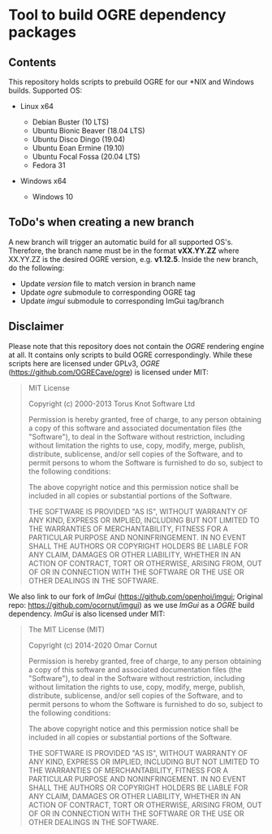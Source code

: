 # Tool to build OGRE dependency packages

## Contents

This repository holds scripts to prebuild OGRE for our *NIX and Windows builds. Supported OS:

* Linux x64
  * Debian Buster (10 LTS)
  * Ubuntu Bionic Beaver (18.04 LTS)
  * Ubuntu Disco Dingo (19.04)
  * Ubuntu Eoan Ermine (19.10)
  * Ubuntu Focal Fossa (20.04 LTS)
  * Fedora 31

* Windows x64
  * Windows 10

## ToDo's when creating a new branch

A new branch will trigger an automatic build for all supported OS's. Therefore, the branch name must be in the format **vXX.YY.ZZ** where XX.YY.ZZ is the desired OGRE version, e.g. **v1.12.5**. Inside the new branch, do the following:

* Update *version* file to match version in branch name
* Update *ogre* submodule to corresponding OGRE tag
* Update *imgui* submodule to corresponding ImGui tag/branch

## Disclaimer

Please note that this repository does not contain the *OGRE* rendering engine at all. It contains only scripts to build OGRE correspondingly. While these scripts here are licensed under GPLv3, *OGRE* (https://github.com/OGRECave/ogre) is licensed under MIT:

>MIT License
>
>Copyright (c) 2000-2013 Torus Knot Software Ltd
>
>Permission is hereby granted, free of charge, to any person obtaining a copy
>of this software and associated documentation files (the "Software"), to deal
>in the Software without restriction, including without limitation the rights
>to use, copy, modify, merge, publish, distribute, sublicense, and/or sell
>copies of the Software, and to permit persons to whom the Software is
>furnished to do so, subject to the following conditions:
>
>The above copyright notice and this permission notice shall be included in
>all copies or substantial portions of the Software.
>
>THE SOFTWARE IS PROVIDED "AS IS", WITHOUT WARRANTY OF ANY KIND, EXPRESS OR
>IMPLIED, INCLUDING BUT NOT LIMITED TO THE WARRANTIES OF MERCHANTABILITY,
>FITNESS FOR A PARTICULAR PURPOSE AND NONINFRINGEMENT. IN NO EVENT SHALL THE
>AUTHORS OR COPYRIGHT HOLDERS BE LIABLE FOR ANY CLAIM, DAMAGES OR OTHER
>LIABILITY, WHETHER IN AN ACTION OF CONTRACT, TORT OR OTHERWISE, ARISING FROM,
>OUT OF OR IN CONNECTION WITH THE SOFTWARE OR THE USE OR OTHER DEALINGS IN
>THE SOFTWARE.

We also link to our fork of *ImGui* (https://github.com/openhoi/imgui; Original repo: https://github.com/ocornut/imgui) as we use *ImGui* as a *OGRE* build dependency. *ImGui* is also licensed under MIT:

>The MIT License (MIT)
>
>Copyright (c) 2014-2020 Omar Cornut
>
>Permission is hereby granted, free of charge, to any person obtaining a copy
>of this software and associated documentation files (the "Software"), to deal
>in the Software without restriction, including without limitation the rights
>to use, copy, modify, merge, publish, distribute, sublicense, and/or sell
>copies of the Software, and to permit persons to whom the Software is
>furnished to do so, subject to the following conditions:
>
>The above copyright notice and this permission notice shall be included in all
>copies or substantial portions of the Software.
>
>THE SOFTWARE IS PROVIDED "AS IS", WITHOUT WARRANTY OF ANY KIND, EXPRESS OR
>IMPLIED, INCLUDING BUT NOT LIMITED TO THE WARRANTIES OF MERCHANTABILITY,
>FITNESS FOR A PARTICULAR PURPOSE AND NONINFRINGEMENT. IN NO EVENT SHALL THE
>AUTHORS OR COPYRIGHT HOLDERS BE LIABLE FOR ANY CLAIM, DAMAGES OR OTHER
>LIABILITY, WHETHER IN AN ACTION OF CONTRACT, TORT OR OTHERWISE, ARISING FROM,
>OUT OF OR IN CONNECTION WITH THE SOFTWARE OR THE USE OR OTHER DEALINGS IN THE
>SOFTWARE.
